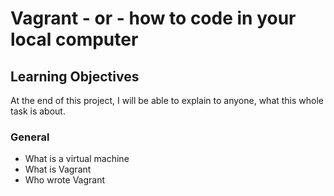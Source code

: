 # Vagrant - or - how to code in your local computer

## Learning Objectives
At the end of this project, I will be able to explain to anyone, what this whole task is about.

### General

* What is a virtual machine
* What is Vagrant
* Who wrote Vagrant
